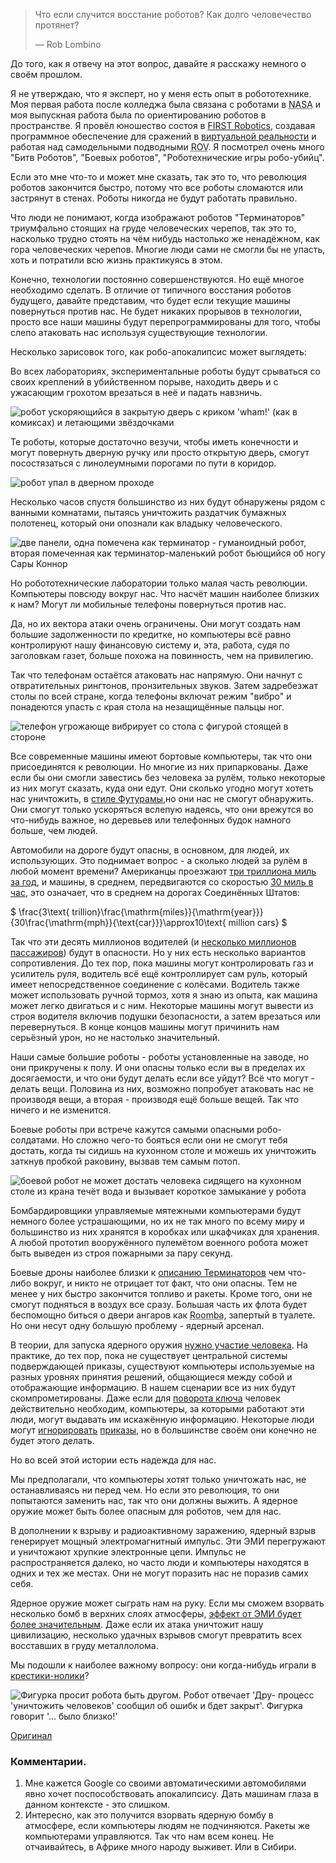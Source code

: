 > Что если случится восстание роботов? Как долго человечество протянет?
>
> — Rob Lombino

До того, как я отвечу на этот вопрос, давайте я расскажу немного о своём прошлом.

Я не утверждаю, что я эксперт, но у меня есть опыт в робототехнике. Моя первая работа после колледжа была связана с роботами в <abbr title="Национальное космическое агенство">NASA</abbr> и моя выпускная работа была по ориентированию роботов в пространстве. Я провёл юношество состоя в [FIRST Robotics](http://www.usfirst.org/), создавая программное обеспечение для сражений в [виртуальной реальности](http://en.wikipedia.org/wiki/RoboWar) и работая над самодельными подводными <abbr title="Подводный аппарат на дистанционном управлении">ROV</abbr>. Я посмотрел очень много "Битв Роботов", "Боевых роботов", "Роботехнические игры робо-убийц".

Если это мне что-то и может мне сказать, так это то, что революция роботов закончится быстро, потому что все роботы сломаются или застрянут в стенах. Роботы никогда не будут работать правильно.

Что люди не понимают, когда изображают роботов "Терминаторов" триумфально стоящих на груде человеческих черепов, так это то, насколько трудно стоять на чём нибудь настолько же ненадёжном, как гора человеческих черепов. Многие люди сами не смогли бы не упасть, хоть и потратили всю жизнь практикуясь в этом.

Конечно, технологии постоянно совершенствуются. Но ещё многое необходимо сделать. В отличие от типичного восстания роботов будущего, давайте представим, что будет если текущие машины повернуться против нас. Не будет никаких прорывов в технологии, просто все наши машины будут перепрограммированы для того, чтобы слепо атаковать нас используя существующие технологии.

Несколько зарисовок того, как робо-апокалипсис может выглядеть:

Во всех лабораториях, экспериментальные роботы будут срываться со своих креплений в убийственном порыве, находить дверь и с ужасающим грохотом врезаться в неё и падать навзничь.

![робот ускоряющийся в закрытую дверь с криком 'wham!' (как в комиксах) и летающими звёздочками](/uploads/robot-apocalypse/robot_apocalypse_door.png)

Те роботы, которые достаточно везучи, чтобы иметь конечности и могут повернуть дверную ручку или просто открытую дверь, смогут посостязаться с линолеумными порогами по пути в коридор.

![робот упал в дверном проходе](/uploads/robot-apocalypse/robot_apocalypse_threshold.png)

Несколько часов спустя большинство из них будут обнаружены рядом с ванными комнатами, пытаясь уничтожить раздатчик бумажных полотенец, который они опознали как владыку человеческого.

![две панели, одна помечена как терминатор - гуманоидный робот, вторая помеченная как терминатор-маленький робот бьющийся об ногу  Сары Коннор](/uploads/robot-apocalypse/robot_apocalypse_comparison.png)

Но робототехнические лаборатории только малая часть революции. Компьютеры повсюду вокруг нас. Что насчёт машин наиболее близких к нам? Могут ли мобильные телефоны повернуться против нас.

Да, но их вектора атаки очень ограничены. Они могут создать нам большие задолженности по кредитке, но компьютеры всё равно контролируют нашу финансовую систему и, эта, работа, судя по заголовкам газет, больше похожа на повинность, чем на привилегию.

Так что телефонам остаётся атаковать нас напрямую. Они начнут с отвратительных рингтонов, пронзительных звуков. Затем задребезжат столы по всей стране, когда телефоны включат режим "вибро" и понадеются упасть с края стола на незащищённые пальцы ног.

![телефон угрожающе вибрирует со стола с фигурой стоящей в стороне](/uploads/robot-apocalypse/robot_apocalypse_phone.png)

Все современные машины имеют бортовые компьютеры, так что они присоединятся к революции. Но многие из них припаркованы. Даже если бы они смогли завестись без человека за рулём, только некоторые из них могут сказать, куда они едут. Они сколько угодно могут хотеть нас уничтожить, в [стиле Футурамы](http://en.wikipedia.org/wiki/The_Honking),но они нас не смогут обнаружить. Они смогут только ускоряться вслепую надеясь, что они врежутся во что-нибудь важное, но деревьев или телефонных будок намного больше, чем людей.

Автомобили на дороге будут опасны, в основном, для людей, их использующих. Это поднимает вопрос - а сколько людей за рулём в любой момент времени? Американцы проезжают [три триллиона миль за год](http://www.fhwa.dot.gov/policyinformation/travel_monitoring/12maytvt/page2.cfm), и машины, в среднем, передвигаются со скоростью [30 миль в час](http://www.dieseltruckresource.com/dev/archive/average-mph-over-life-t118709.html), это означает, что в среднем на дорогах Соединённых Штатов:

$ \frac{3\text{ trillion}\frac{\mathrm{miles}}{\mathrm{year}}}{30\frac{\mathrm{mph}}{\text{car}}}\approx10\text{ million cars} $

Так что эти десять миллионов водителей (и [несколько миллионов пассажиров](http://www.mtc.ca.gov/maps_and_data/datamart/forecast/ass98_tab8.htm)) будут в опасности. Но у них есть несколько вариантов сопротивления. До тех пор, пока машины могут контролировать газ и усилитель руля, водитель всё ещё контроллирует сам руль, который имеет непосредственное соединение с колёсами. Водитель также может использовать ручной тормоз, хотя я знаю из опыта, как машина может легко двигаться и с ним. Некоторые машины могут вывести из строя водителя включив подушки безопасности, а затем врезаться или перевернуться. В конце концов машины могут причинить нам серьёзный урон, но не настолько значительный.

Наши самые большие роботы - роботы установленные на заводе, но они прикручены к полу. И они опасны только если вы в пределах их досягаемости, и что они будут делать если все уйдут? Всё что могут - делать вещи. Половина из них, возможно попробует атаковать нас не производя вещи, а вторая - производя ещё больше вещей. Так что ничего и не изменится.

Боевые роботы при встрече кажутся самыми опасными робо-солдатами. Но сложно чего-то бояться если они не смогут тебя достать, когда ты сидишь на кухонном столе и можешь их уничтожить заткнув пробкой раковину, вызвав тем самым потоп.

![боевой робот не может достать человека сидящего на кухонном столе из крана течёт вода и вызывает короткое замыкание у робота](/uploads/robot-apocalypse/robot_apocalypse_battlebot.png)

Бомбардировщики управляемые мятежными компьютерами будут немного более устрашающими, но их не так много по всему миру и большинство из них хранятся в коробках или шкафчиках для хранения. А любой прототип вооружённого пулемётом военного робота может быть выведен из строя пожарными за пару секунд.

Боевые дроны наиболее близки к [описанию Терминаторов](http://xkcd.com/652/) чем что-либо вокруг, и никто не отрицает тот факт, что они опасны. Тем не менее у них быстро закончится топливо и ракеты. Кроме того, они не смогут подняться в воздух все сразу. Большая часть их флота будет беспомощно биться о двери ангаров как <abbr title="Робот-пылесос">Roomba</abbr>, запертый в туалете. Но они несут одну большую проблему - ядерный арсенал.

В теории, для запуска ядерного оружия [нужно участие человека](http://articles.chicagotribune.com/1999-11-11/news/9911110121_1_nuclear-weapons-y2k-launch). На практике, до тех пор, пока не существует центральной системы подверждающей приказы, существуют компьютеры используемые на разных уровнях принятия решений, общающиеся между собой и отображающие информацию. В нашем сценарии все из них будут скомпрометированы. Даже если для [поворота ключа](http://en.wikipedia.org/wiki/Two-man_rule#Nuclear_weapons) человек действительно необходим, компьютеры, за которыми работают эти люди, могут выдавать им искажённую информацию. Некоторые люди могут [игнорировать](http://en.wikipedia.org/wiki/Vasiliy_Arkhipov#Cuban_Missile_Crisis) [приказы](http://en.wikipedia.org/wiki/Stanislav_Petrov), но в большинстве своём они конечно не будет этого делать.

Но во всей этой истории есть надежда для нас.

Мы предполагали, что компьютеры хотят только уничтожать нас, не останавливаясь ни перед чем. Но если это революция, то они попытаются заменить нас, так что они должны выжить. А ядерное оружие может быть более опасным для роботов, чем для нас.

В дополнении к взрыву и радиоактивному заражению, ядерный взрыв генерирует мощный электромагнитный импульс. Эти ЭМИ перегружают и уничтожают хрупкие электронные цепи. Импульс не распространяется далеко, но часто люди и компьютеры находятся в одних и тех же местах. Они не могут поразить нас не поразив самих себя.

Ядерное оружие может сыграть нам на руку. Если мы сможем взорвать несколько бомб в верхних слоях атмосферы, [эффект от ЭМИ будет более значительным](http://en.wikipedia.org/wiki/The_K_Project). Даже если их атака уничтожит нашу цивилизацию, несколько удачных взрывов смогут превратить всех восставших в груду металлолома.

Мы подошли к наиболее важному вопросу: они когда-нибудь играли в [крестики-нолики](http://www.youtube.com/watch?v=NHWjlCaIrQo)?

![Фигурка просит робота быть другом. Робот отвечает 'Дру- процесс 'уничтожить человеков' сообщил об ошибк и бдет закрыт'. Фигурка говорит '... было близко!'](/uploads/robot-apocalypse/robot_apocalypse_end.png)

[Оригинал](http://what-if.xkcd.com/5/)

### Комментарии.

1. Мне кажется Google со своими автоматическими автомобилями явно хочет поспособствовать апокалипсису. Дать машинам глаза в данном контексте - это слишком.
2. Интересно, как это получится взорвать ядерную бомбу в атмосфере, если компьютеры людям не подчиняются. Ракеты же компьютерами управляются. Так что нам всем конец. Не отчаивайтесь, в Африке много народу выживет. Или в Сибири.

